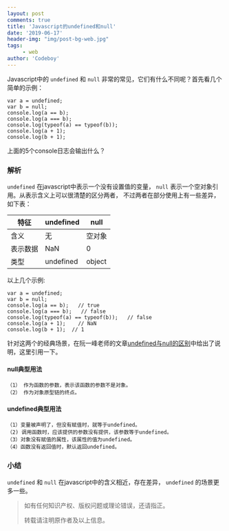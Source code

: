 ```yaml
---
layout: post
comments: true
title: 'Javascript的undefined和null'
date: '2019-06-17'
header-img: "img/post-bg-web.jpg"
tags:
     - web
author: 'Codeboy'
---
```


Javascript中的 `undefined` 和 `null` 非常的常见，它们有什么不同呢？首先看几个简单的示例：

```nohighlight
var a = undefined;
var b = null;
console.log(a == b);
console.log(a === b);
console.log(typeof(a) == typeof(b));
console.log(a + 1);
console.log(b + 1);
```

上面的5个console日志会输出什么？

### 解析

`undefined` 在javascript中表示一个没有设置值的变量， `null` 表示一个空对象引用。从表示含义上可以很清楚的区分两者， 不过两者在部分使用上有一些差异，如下表：

| 特征     | undefined | null   |
| -------- | --------- | ------ |
| 含义     | 无        | 空对象 |
| 表示数据  | NaN       | 0      |
| 类型     | undefined | object |

以上几个示例:

```nohighlight
var a = undefined;
var b = null;
console.log(a == b);   // true
console.log(a === b);   // false
console.log(typeof(a) == typeof(b));   // false
console.log(a + 1);    // NaN
console.log(b + 1);  // 1
```

针对这两个的经典场景，在阮一峰老师的文章[undefined与null的区别](http://www.ruanyifeng.com/blog/2014/03/undefined-vs-null.html)中给出了说明，这里引用一下。

#### null典型用法

```nohighlight
（1） 作为函数的参数，表示该函数的参数不是对象。
（2） 作为对象原型链的终点。
```

#### undefined典型用法

```nohighlight
（1）变量被声明了，但没有赋值时，就等于undefined。
（2) 调用函数时，应该提供的参数没有提供，该参数等于undefined。
（3）对象没有赋值的属性，该属性的值为undefined。
（4）函数没有返回值时，默认返回undefined。
```

### 小结

`undefined` 和 `null` 在javascript中的含义相近，存在差异， `undefined` 的场景更多一些。

> 如有任何知识产权、版权问题或理论错误，还请指正。
>
> 转载请注明原作者及以上信息。
